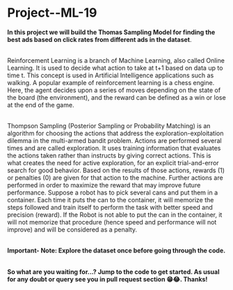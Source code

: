 # Project--ML-19

<table>


**In this project we will build the Thomas Sampling Model for finding the best ads based on click rates from different ads in the dataset**.<br></br>  


  Reinforcement Learning is a branch of Machine Learning, also called Online Learning. It is used to decide what action to take at t+1 based on data up to time t. This concept is used in Artificial Intelligence applications such as walking. 
  A popular example of reinforcement learning is a chess engine. Here, the agent decides upon a series of moves depending on the state of the board (the environment), and the reward can be defined as a win or lose at the end of the game. <br></br>

  Thompson Sampling (Posterior Sampling or Probability Matching) is an algorithm for choosing the actions that address the exploration-exploitation dilemma in the multi-armed bandit problem. Actions are performed several times and are called exploration. It uses training information that evaluates the actions taken rather than instructs by giving correct actions. This is what creates the need for active exploration, for an explicit trial-and-error search for good behavior. Based on the results of those actions, rewards (1) or penalties (0) are given for that action to the machine. Further actions are performed in order to maximize the reward that may improve future performance. Suppose a robot has to pick several cans and put them in a container.
Each time it puts the can to the container, it will memorize the steps followed and train itself to perform the task with better speed and precision (reward).
If the Robot is not able to put the can in the container, it will not memorize that procedure (hence speed and performance will not improve) and will be considered as a penalty.<br></br>

  
**Important- Note: Explore the dataset once before going through the code.**
</table>

**So what are you waiting for...? Jump to the code to get started. As usual for any doubt or query see you in pull request section 😁😂. Thanks!**

